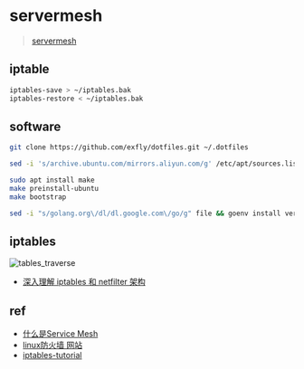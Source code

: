 # servermesh

> [servermesh](https://github.com/exfly/servermesh)

## iptable

```sh
iptables-save > ~/iptables.bak
iptables-restore < ~/iptables.bak
```

## software

```bash
git clone https://github.com/exfly/dotfiles.git ~/.dotfiles

sed -i 's/archive.ubuntu.com/mirrors.aliyun.com/g' /etc/apt/sources.list

sudo apt install make
make preinstall-ubuntu
make bootstrap

sed -i "s/golang.org\/dl/dl.google.com\/go/g" file && goenv install version
```

## iptables

![tables_traverse](https://www.frozentux.net/iptables-tutorial/images/tables_traverse.jpg)

- [深入理解 iptables 和 netfilter 架构](https://arthurchiao.art/blog/deep-dive-into-iptables-and-netfilter-arch-zh/)

## ref

- [什么是Service Mesh](https://zhuanlan.zhihu.com/p/61901608)
- [linux防火墙 网站](http://www.cipherdyne.org/LinuxFirewalls/)
- [iptables-tutorial](https://www.frozentux.net/iptables-tutorial/iptables-tutorial.html)

